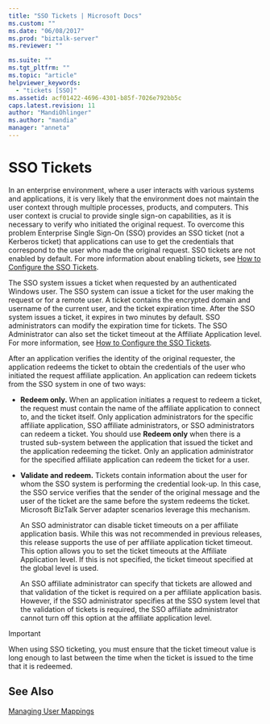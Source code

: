 ```yaml
---
title: "SSO Tickets | Microsoft Docs"
ms.custom: ""
ms.date: "06/08/2017"
ms.prod: "biztalk-server"
ms.reviewer: ""

ms.suite: ""
ms.tgt_pltfrm: ""
ms.topic: "article"
helpviewer_keywords: 
  - "tickets [SSO]"
ms.assetid: acf01422-4696-4301-b85f-7026e792bb5c
caps.latest.revision: 11
author: "MandiOhlinger"
ms.author: "mandia"
manager: "anneta"
---
```

# SSO Tickets
In an enterprise environment, where a user interacts with various systems and applications, it is very likely that the environment does not maintain the user context through multiple processes, products, and computers. This user context is crucial to provide single sign-on capabilities, as it is necessary to verify who initiated the original request. To overcome this problem Enterprise Single Sign-On (SSO) provides an SSO ticket (not a Kerberos ticket) that applications can use to get the credentials that correspond to the user who made the original request. SSO tickets are not enabled by default. For more information about enabling tickets, see [How to Configure the SSO Tickets](../core/how-to-configure-the-sso-tickets.md).  
  
 The SSO system issues a ticket when requested by an authenticated Windows user. The SSO system can issue a ticket for the user making the request or for a remote user. A ticket contains the encrypted domain and username of the current user, and the ticket expiration time. After the SSO system issues a ticket, it expires in two minutes by default. SSO administrators can modify the expiration time for tickets. The SSO Administrator can also set the ticket timeout at the Affiliate Application level. For more information, see [How to Configure the SSO Tickets](../core/how-to-configure-the-sso-tickets.md).  
  
 After an application verifies the identity of the original requester, the application redeems the ticket to obtain the credentials of the user who initiated the request affiliate application. An application can redeem tickets from the SSO system in one of two ways:  
  
- **Redeem only.** When an application initiates a request to redeem a ticket, the request must contain the name of the affiliate application to connect to, and the ticket itself. Only application administrators for the specific affiliate application, SSO affiliate administrators, or SSO administrators can redeem a ticket. You should use **Redeem only** when there is a trusted sub-system between the application that issued the ticket and the application redeeming the ticket. Only an application administrator for the specified affiliate application can redeem the ticket for a user.  
  
- **Validate and redeem.** Tickets contain information about the user for whom the SSO system is performing the credential look-up. In this case, the SSO service verifies that the sender of the original message and the user of the ticket are the same before the system redeems the ticket. Microsoft BizTalk Server adapter scenarios leverage this mechanism.  
  
  An SSO administrator can disable ticket timeouts on a per affiliate application basis. While this was not recommended in previous releases, this release supports the use of per affiliate application ticket timeout. This option allows you to set the ticket timeouts at the Affiliate Application level. If this is not specified, the ticket timeout specified at the global level is used.  
  
  An SSO affiliate administrator can specify that tickets are allowed and that validation of the ticket is required on a per affiliate application basis. However, if the SSO administrator specifies at the SSO system level that the validation of tickets is required, the SSO affiliate administrator cannot turn off this option at the affiliate application level.  
  
> [!IMPORTANT]
>  When using SSO ticketing, you must ensure that the ticket timeout value is long enough to last between the time when the ticket is issued to the time that it is redeemed.  
  
## See Also  
 [Managing User Mappings](../core/managing-user-mappings.md)